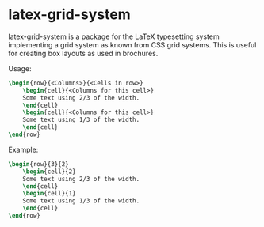 latex-grid-system
=================

latex-grid-system is a package for the LaTeX typesetting system implementing a grid system as known from CSS grid systems. This is useful for creating box layouts as used in brochures.

Usage:

```latex
\begin{row}{<Columns>}{<Cells in row>}
    \begin{cell}{<Columns for this cell>}
    Some text using 2/3 of the width.
    \end{cell}
    \begin{cell}{<Columns for this cell>}
    Some text using 1/3 of the width.
    \end{cell}
\end{row}
```


Example:

```latex
\begin{row}{3}{2}
    \begin{cell}{2}
    Some text using 2/3 of the width.
    \end{cell}
    \begin{cell}{1}
    Some text using 1/3 of the width.
    \end{cell}
\end{row}
````